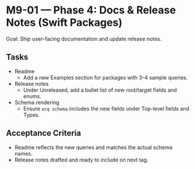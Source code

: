 # M9-01 — Phase 4: Docs & Release Notes (Swift Packages)

Goal: Ship user-facing documentation and update release notes.

## Tasks

- Readme
  - Add a new Examples section for packages with 3–4 sample queries.
- Release notes
  - Under Unreleased, add a bullet list of new root/target fields and enums.
- Schema rendering
  - Ensure `xcq schema` includes the new fields under Top-level fields and Types.

## Acceptance Criteria

- Readme reflects the new queries and matches the actual schema names.
- Release notes drafted and ready to include on next tag.


